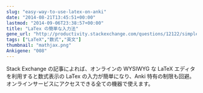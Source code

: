 ```yaml
---
slug: "easy-way-to-use-latex-on-anki"
date: "2014-08-21T13:45:51+00:00"
lastmod: "2014-09-06T23:38:57+00:00"
title: "LaTex の簡単な入力法"
gene_url: "http://productivity.stackexchange.com/questions/12122/simple-workaround-for-latex-in-anki-that-avoid-software-errors-and-is-mobile-fri"
tags: ["LaTeX","数式","英文"]
thumbnail: "mathjax.png"
Ankigene: "008"
---
```

Stack Exchange の記事によれば、オンラインの WYSIWYG な LaTeX エディタを利用すると数式表示の LaTex の入力が簡単になり、Anki 特有の制限も回避。オンラインサービスにアクセスできる全ての機器で使えます。


